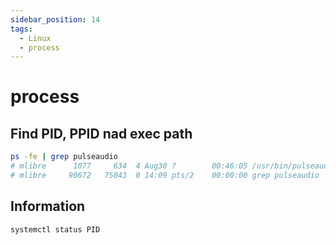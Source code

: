 ```yaml
---
sidebar_position: 14
tags:
  - Linux
  - process
---
```


# process

## Find PID, PPID nad exec path

```bash
ps -fe | grep pulseaudio
# mlibre      1077     634  4 Aug30 ?        00:46:05 /usr/bin/pulseaudio --daemonize=no --log-target=journal
# mlibre     90672   75043  0 14:09 pts/2    00:00:00 grep pulseaudio
```

## Information

```bash
systemctl status PID
```
